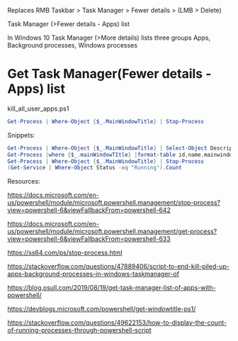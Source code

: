 Replaces RMB Taskbar > Task Manager > Fewer details > (LMB > Delete)

Task Manager (>Fewer details - Apps) list

In Windows 10 Task Manager (>More details) lists three groups Apps, Background processes, Windows processes

# Get Task Manager(Fewer details - Apps) list

kill_all_user_apps.ps1
```powershell
Get-Process | Where-Object {$_.MainWindowTitle} | Stop-Process
```

Snippets:
```powershell
Get-Process | Where-Object {$_.MainWindowTitle} | Select-Object Description
Get-Process |where {$_.mainWindowTItle} |format-table id,name,mainwindowtitle –AutoSize
Get-Process | Where-Object {$_.MainWindowTitle} | Stop-Process
(Get-Service | Where-Object Status -eq "Running").Count
```

Resources:

https://docs.microsoft.com/en-us/powershell/module/microsoft.powershell.management/stop-process?view=powershell-6&viewFallbackFrom=powershell-642

https://docs.microsoft.com/en-us/powershell/module/microsoft.powershell.management/get-process?view=powershell-6&viewFallbackFrom=powershell-633

https://ss64.com/ps/stop-process.html

https://stackoverflow.com/questions/47889406/script-to-end-kill-piled-up-apps-background-processes-in-windows-taskmanager-of

https://blog.osull.com/2019/08/19/get-task-manager-list-of-apps-with-powershell/

https://devblogs.microsoft.com/powershell/get-windowtitle-ps1/

https://stackoverflow.com/questions/49622153/how-to-display-the-count-of-running-processes-through-powershell-script

